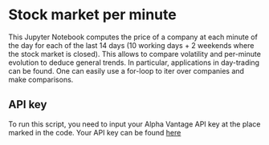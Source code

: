 # Stock market per minute

This Jupyter Notebook computes the price of a company at each minute of the day for each of the last 14 days (10 working days + 2 weekends where the stock market is closed).
This allows to compare volatility and per-minute evolution to deduce general trends. In particular, applications in day-trading can be found.
One can easily use a for-loop to iter over companies and make comparisons.

## API key

To run this script, you need to input your Alpha Vantage API key at the place marked in the code. Your API key can be found [here](https://www.alphavantage.co/support/#api-key)